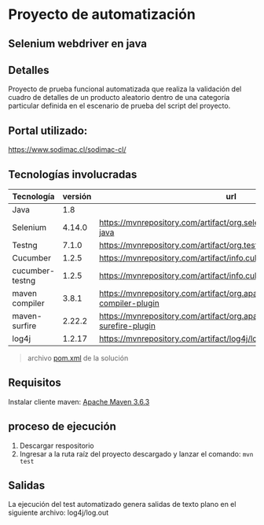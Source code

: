 # Proyecto de automatización
## Selenium webdriver en java

## Detalles

Proyecto de prueba funcional automatizada que realiza la validación del cuadro de detalles de un producto aleatorio dentro de una categoría particular definida en el escenario de prueba del script del proyecto.

## Portal utilizado:
https://www.sodimac.cl/sodimac-cl/

## Tecnologías involucradas
| Tecnología | versión | url |
| ------ | ------ |------ |
| Java | 1.8 |  |
| Selenium | 4.14.0 |https://mvnrepository.com/artifact/org.seleniumhq.selenium/selenium-java|
|Testng|7.1.0|https://mvnrepository.com/artifact/org.testng/testng|
|Cucumber|1.2.5|https://mvnrepository.com/artifact/info.cukes/cucumber-java|
|cucumber-testng|1.2.5|https://mvnrepository.com/artifact/info.cukes/cucumber-testng|
|maven compiler|3.8.1|https://mvnrepository.com/artifact/org.apache.maven.plugins/maven-compiler-plugin|
|maven-surfire|2.22.2|https://mvnrepository.com/artifact/org.apache.maven.plugins/maven-surefire-plugin|
|log4j|1.2.17|https://mvnrepository.com/artifact/log4j/log4j|

> archivo [pom.xml](https://github.com/darodriguezm/customerPOM/blob/main/pom.xml) de la solución

## Requisitos
Instalar cliente maven:
[Apache Maven 3.6.3](https://maven.apache.org/download.cgi)

## proceso de ejecución
1. Descargar respositorio
2. Ingresar a la ruta raíz del proyecto descargado y lanzar el comando:
```mvn test```

## Salidas
La ejecución del test automatizado genera salidas de texto plano en el siguiente archivo:
log4j/log.out
